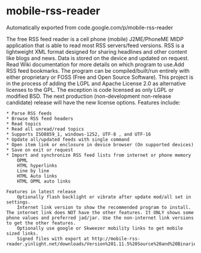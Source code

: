 # mobile-rss-reader
Automatically exported from code.google.com/p/mobile-rss-reader

The free RSS feed reader is a cell phone (mobile) J2ME/PhoneME MIDP application that is able to read most RSS servers/feed versions. RSS is a lightweight XML format designed for sharing headlines and other content like blogs and news. Data is stored on the device and updated on request. Read Wiki documentation for more details on which program to use.Add RSS feed bookmarks. The program can be compiled/built/run entirely with either proprietary or FOSS (Free and Open Source Software). This project is in the process of adding the LGPL and Apache License 2.0 as alternative licenses to the GPL. The exception is code licensed as only LGPL or modified BSD. The next production (non-development non-release candidate) release will have the new license options. Features include:

    * Parse RSS feeds
    * Browse RSS feed headers
    * Read topics
    * Read all unread/read topics
    * Supports ISO8859_1, windows-1252, UTF-8 , and UTF-16
    * Update all/updated feeds with single command
    * Open item link or enclosure in device browser (On supported devices)
    * Save on exit or request
    * Import and synchronize RSS feed lists from internet or phone memory
        OPML
        HTML hyperlinks
        Line by line
        HTML Auto links
        HTML OPML auto links 

    Features in latest release
        Optionally flash backlight or vibrate after update mod/all set in settings.
        Internet link version to show the recommended program to install. The internet link does NOT have the other features. It ONLY shows some phone values and preferred jad/jar. Use the non-internet link versions to get the other features.
        Optionally use google or Skweezer mobility links to get mobile sized links.
        Signed files with export at http://mobile-rss-reader.yinlight.net/downloads/Version%201.11.5%20Source%20and%20Binaries/yluploads.htm. 
